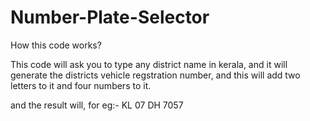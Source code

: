 # Number-Plate-Selector

How this code works?

This code will ask you to type any district name in kerala, and it will generate the districts vehicle regstration number, and this will add two letters to it and four numbers to it.

and the result will, for 
        eg:- KL 07 DH 7057
